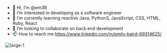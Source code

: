 - 👋 Hi, I’m @em3B
- 👀 I’m interested in developing as a software engineer
- 🌱 I’m currently learning reactive Java, Python3, JavaScript, CSS, HTML, Ruby, React
- 💞️ I’m looking to collaborate on back end development 
- 📫 How to reach me https://www.linkedin.com/in/emily-baird-69314625/


![large-1](https://user-images.githubusercontent.com/74742934/172874383-5cd97e02-4e09-49b7-a909-3a27d46999a2.svg)

<!---
em3B/em3B is a ✨ special ✨ repository because its `README.md` (this file) appears on your GitHub profile.
You can click the Preview link to take a look at your changes.
--->
